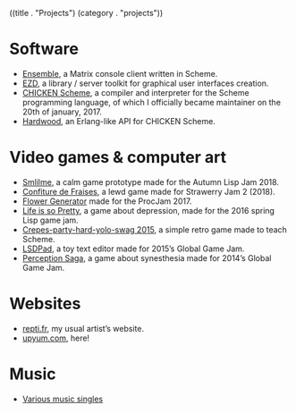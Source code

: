 ((title . "Projects")
 (category . "projects"))

Software
========

- [Ensemble](project/ensemble.xhtml), a Matrix console client written in Scheme.
- [EZD](/cgit.cgi/ezd), a library / server toolkit for graphical user interfaces creation.
- [CHICKEN Scheme](https://call-cc.org/), a compiler and interpreter for the Scheme programming language, of which I officially became maintainer on the 20th of january, 2017.
- [Hardwood](http://wiki.call-cc.org/eggref/4/hardwood), an Erlang-like API for CHICKEN Scheme.

Video games & computer art
=========================

- [Smlilme](project/smlilme.xhtml), a calm game prototype made for the Autumn Lisp Jam 2018.
- [Confiture de Fraises](project/confiture-de-fraises.xhtml), a lewd game made for Strawerry Jam 2 (2018).
- [Flower Generator](project/flower-generator.xhtml) made for the ProcJam 2017.
- [Life is so Pretty](project/life-is-so-pretty.xhtml), a game about depression, made for the 2016 spring Lisp game jam.
- [Crepes-party-hard-yolo-swag 2015](project/cphys2015.xhtml), a simple retro game made to teach Scheme.
- [LSDPad](project/lsdpad.xhtml), a toy text editor made for 2015’s Global Game Jam.
- [Perception Saga](project/perception-saga.xhtml), a game about synesthesia made for 2014’s Global Game Jam.

Websites
========

- [repti.fr](https://repti.fr), my usual artist’s website.
- [upyum.com](https://www.upyum.com), here!

Music
=====

- [Various music singles](project/music-singles.xhtml)
